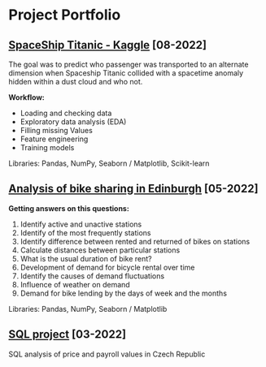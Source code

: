 # Project Portfolio

## [SpaceShip Titanic - Kaggle](https://github.com/Adam96Valenta/SpaceShip_Titanic) [08-2022]

The goal was to predict who passenger was transported to an alternate dimension when Spaceship Titanic collided with a spacetime anomaly hidden within a dust cloud and who not.

**Workflow:**
* Loading and checking data
* Exploratory data analysis (EDA)
* Filling missing Values
* Feature engineering
* Training models

Libraries: Pandas, NumPy, Seaborn / Matplotlib, Scikit-learn


## [Analysis of bike sharing in Edinburgh](https://github.com/Adam96Valenta/Python_analysis) [05-2022]

**Getting answers on this questions:**
1. Identify active and unactive stations
2. Identify of the most frequently stations
3. Identify difference between rented and returned of bikes on stations
4. Calculate distances between particular stations
5. What is the usual duration of bike rent?
6. Development of demand for bicycle rental over time
7. Identify the causes of demand fluctuations
8. Influence of weather on demand
9. Demand for bike lending by the days of week and the months

Libraries: Pandas, NumPy, Seaborn / Matplotlib

## [SQL project](https://github.com/Adam96Valenta/SQL_Project) [03-2022]

SQL analysis of price and payroll values in Czech Republic
